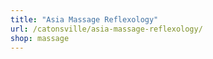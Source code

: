 ```yaml
---
title: "Asia Massage Reflexology"
url: /catonsville/asia-massage-reflexology/
shop: massage
---
```

